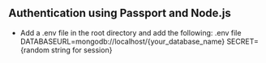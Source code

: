 ##  Authentication using Passport and Node.js
*   Add a .env file in the root directory and add the following:
    .env file
        DATABASEURL=mongodb://localhost/{your_database_name}
        SECRET={random string for session}